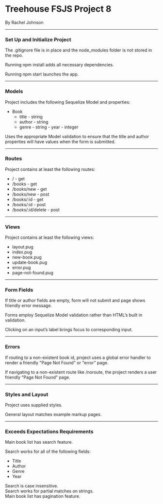 # Treehouse FSJS Project 8
By Rachel Johnson

---

### Set Up and Initialize Project
The .gitignore file is in place and the node_modules folder is not stored in the repo.

Running npm install adds all necessary dependencies.

Running npm start launches the app.  

----
### Models
Project includes the following Sequelize Model and properties:  
- Book
    - title - string
    - author - string
    - genre - string - year - integer  
    
Uses the appropriate Model validation to ensure that the title and author properties will have values when the form is submitted.

---

### Routes

Project contains at least the following routes:
- / - get
- /books - get
- /books/new - get
- /books/new - post
- /books/:id - get
- /books/:id - post
- /books/:id/delete - post

---

### Views

Project contains at least the following views:
- layout.pug
- index.pug
- new-book.pug
- update-book.pug
- error.pug
- page-not-found.pug

---

### Form Fields

If title or author fields are empty, form will not submit and page shows friendly error message.

Forms employ Sequelize Model validation rather than HTML’s built in validation.

Clicking on an input’s label brings focus to corresponding input.

---

### Errors

If routing to a non-existent book id, project uses a global error handler to render a friendly "Page Not Found" or "error" page.

If navigating to a non-existent route like /noroute, the project renders a user friendly "Page Not Found" page.

---

### Styles and Layout

Project uses supplied styles.

General layout matches example markup pages.

---

### Exceeds Expectations Requirements

Main book list has search feature.  

Search works for all of the following fields:
- Title
- Author
- Genre
- Year  

Search is case insensitive.  
Search works for partial matches on strings.  
Main book list has pagination feature.  

